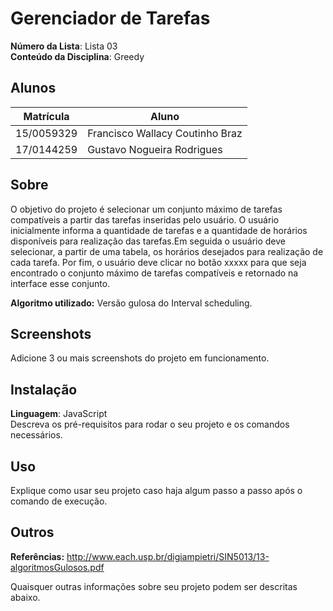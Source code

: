 # Gerenciador de Tarefas

**Número da Lista**: Lista 03<br>
**Conteúdo da Disciplina**: Greedy<br>

## Alunos
|Matrícula | Aluno |
| -- | -- |
| 15/0059329  |  Francisco Wallacy Coutinho Braz |
| 17/0144259  |  Gustavo Nogueira Rodrigues |

## Sobre 
O objetivo do projeto é selecionar um conjunto máximo de tarefas compatíveis a partir das tarefas inseridas pelo usuário.
O usuário inicialmente informa a quantidade de tarefas e a quantidade de horários disponíveis para realização das tarefas.Em seguida o usuário deve selecionar, a partir de uma tabela, os horários desejados para realização de cada tarefa. Por fim, o usuário deve clicar no botão xxxxx para que seja encontrado o conjunto máximo de tarefas compatíveis e retornado na interface esse conjunto.

**Algoritmo utilizado:**
Versão gulosa do Interval scheduling.

## Screenshots
Adicione 3 ou mais screenshots do projeto em funcionamento.

## Instalação 
**Linguagem**: JavaScript<br>
Descreva os pré-requisitos para rodar o seu projeto e os comandos necessários.

## Uso 
Explique como usar seu projeto caso haja algum passo a passo após o comando de execução.

## Outros 
**Referências:**
http://www.each.usp.br/digiampietri/SIN5013/13-algoritmosGulosos.pdf

Quaisquer outras informações sobre seu projeto podem ser descritas abaixo.





